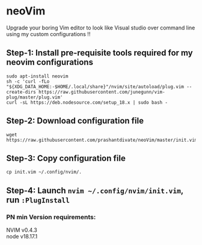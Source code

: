 # neoVim
Upgrade your boring Vim editor to look like Visual studio over command line using my custom configurations !!

## Step-1: Install pre-requisite tools required for my neovim configurations
```
sudo apt-install neovim
sh -c 'curl -fLo "${XDG_DATA_HOME:-$HOME/.local/share}"/nvim/site/autoload/plug.vim --create-dirs https://raw.githubusercontent.com/junegunn/vim-plug/master/plug.vim'
curl -sL https://deb.nodesource.com/setup_18.x | sudo bash -
```

## Step-2: Download configuration file
```
wget https://raw.githubusercontent.com/prashantdivate/neoVim/master/init.vim
```

## Step-3: Copy configuration file
```
cp init.vim ~/.config/nvim/.
```

## Step-4: Launch `nvim ~/.config/nvim/init.vim`, run `:PlugInstall`

### PN min Version requirements:
NVIM v0.4.3 <br />
node v18.17.1
